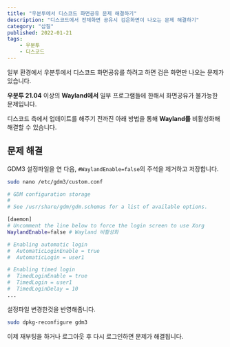 ```yaml
---
title: "우분투에서 디스코드 화면공유 문제 해결하기"
description: "디스코드에서 전체화면 공유시 검은화면이 나오는 문제 해결하기"
category: "삽질"
published: 2022-01-21
tags:
    - 우분투
    - 디스코드
---
```


일부 환경에서 우분투에서 디스코드 화면공유를 하려고 하면 검은 화면만 나오는 문제가 있습니다.

**우분투 21.04** 이상의 **Wayland에서** 일부 프로그램들에 한해서 화면공유가 불가능한 문제입니다.

디스코드 측에서 업데이트를 해주기 전까진 아래 방법을 통해 **Wayland를** 비활성화해 해결할 수 있습니다.

## 문제 해결

GDM3 설정파일을 연 다음, `#WaylandEnable=false`의 주석을 제거하고 저장합니다.

```sh
sudo nano /etc/gdm3/custom.conf
```

```bash
# GDM configuration storage
#
# See /usr/share/gdm/gdm.schemas for a list of available options.

[daemon]
# Uncomment the line below to force the login screen to use Xorg
WaylandEnable=false # Wayland 비활성화

# Enabling automatic login
#  AutomaticLoginEnable = true
#  AutomaticLogin = user1

# Enabling timed login
#  TimedLoginEnable = true
#  TimedLogin = user1
#  TimedLoginDelay = 10
...
```

설정파일 변경한것을 반영해줍니다.

```sh
sudo dpkg-reconfigure gdm3
```

이제 재부팅을 하거나 로그아웃 후 다시 로그인하면 문제가 해결됩니다.
